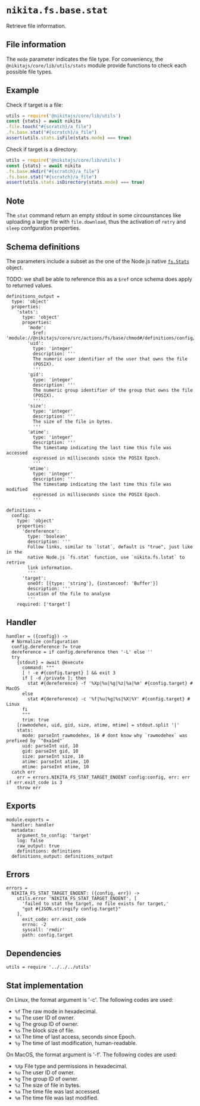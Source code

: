 
# `nikita.fs.base.stat`

Retrieve file information.

## File information

The `mode` parameter indicates the file type. For conveniency, the
`@nikitajs/core/lib/utils/stats` module provide functions to check each
possible file types.

## Example

Check if target is a file:

```js
utils = require('@nikitajs/core/lib/utils')
const {stats} = await nikita
.file.touch("#{scratch}/a_file")
.fs.base.stat("#{scratch}/a_file")
assert(utils.stats.isFile(stats.mode) === true)
```

Check if target is a directory:

```js
utils = require('@nikitajs/core/lib/utils')
const {stats} = await nikita
.fs.base.mkdir("#{scratch}/a_file")
.fs.base.stat("#{scratch}/a_file")
assert(utils.stats.isDirectory(stats.mode) === true)
```

## Note

The `stat` command return an empty stdout in some circounstances like uploading
a large file with `file.download`, thus the activation of `retry` and `sleep`
confguration properties.

## Schema definitions

The parameters include a subset as the one of the Node.js native 
[`fs.Stats`](https://nodejs.org/api/fs.html#fs_class_fs_stats) object.

TODO: we shall be able to reference this as a `$ref` once schema does apply to
returned values.

    definitions_output =
      type: 'object'
      properties:
        'stats':
          type: 'object'
          properties:
            'mode':
              $ref: 'module://@nikitajs/core/src/actions/fs/base/chmod#/definitions/config/properties/mode'
            'uid':
              type: 'integer'
              description: '''
              The numeric user identifier of the user that owns the file
              (POSIX).
              '''
            'gid':
              type: 'integer'
              description: '''
              The numeric group identifier of the group that owns the file
              (POSIX).
              '''
            'size':
              type: 'integer'
              description: '''
              The size of the file in bytes.
              '''
            'atime':
              type: 'integer'
              description: '''
              The timestamp indicating the last time this file was accessed
              expressed in milliseconds since the POSIX Epoch.
              '''
            'mtime':
              type: 'integer'
              description: '''
              The timestamp indicating the last time this file was modified
              expressed in milliseconds since the POSIX Epoch.
              '''

    definitions =
      config:
        type: 'object'
        properties:
          'dereference':
            type: 'boolean'
            description: '''
            Follow links, similar to `lstat`, default is "true", just like in the
            native Node.js `fs.stat` function, use `nikita.fs.lstat` to retrive
            link information.
            '''
          'target':
            oneOf: [{type: 'string'}, {instanceof: 'Buffer'}]
            description: '''
            Location of the file to analyse
            '''
        required: ['target']

## Handler

    handler = ({config}) ->
      # Normalize configuration
      config.dereference ?= true
      dereference = if config.dereference then '-L' else ''
      try
        {stdout} = await @execute
          command: """
          [ ! -e #{config.target} ] && exit 3
          if [ -d /private ]; then
            stat #{dereference} -f '%Xp|%u|%g|%z|%a|%m' #{config.target} # MacOS
          else
            stat #{dereference} -c '%f|%u|%g|%s|%X|%Y' #{config.target} # Linux
          fi
          """
          trim: true
        [rawmodehex, uid, gid, size, atime, mtime] = stdout.split '|'
        stats:
          mode: parseInt rawmodehex, 16 # dont know why `rawmodehex` was prefixed by `"0xa1ed"`
          uid: parseInt uid, 10
          gid: parseInt gid, 10
          size: parseInt size, 10
          atime: parseInt atime, 10
          mtime: parseInt mtime, 10
      catch err
        err = errors.NIKITA_FS_STAT_TARGET_ENOENT config:config, err: err if err.exit_code is 3
        throw err

## Exports

    module.exports =
      handler: handler
      metadata:
        argument_to_config: 'target'
        log: false
        raw_output: true
        definitions: definitions
      definitions_output: definitions_output

## Errors

    errors =
      NIKITA_FS_STAT_TARGET_ENOENT: ({config, err}) ->
        utils.error 'NIKITA_FS_STAT_TARGET_ENOENT', [
          'failed to stat the target, no file exists for target,'
          "got #{JSON.stringify config.target}"
        ],
          exit_code: err.exit_code
          errno: -2
          syscall: 'rmdir'
          path: config.target

## Dependencies

    utils = require '../../../utils'

## Stat implementation

On Linux, the format argument is '-c'. The following codes are used:

- `%f`  The raw mode in hexadecimal.
- `%u`  The user ID of owner.
- `%g`  The group ID of owner.
- `%s`  The block size of file.
- `%X`  The time of last access, seconds since Epoch.
- `%y`  The time of last modification, human-readable.

On MacOS, the format argument is '-f'. The following codes are used:

- `%Xp` File type and permissions in hexadecimal.
- `%u`  The user ID of owner.
- `%g`  The group ID of owner.
- `%z`  The size of file in bytes.
- `%a`  The time file was last accessed.
- `%m`  The time file was last modified.
